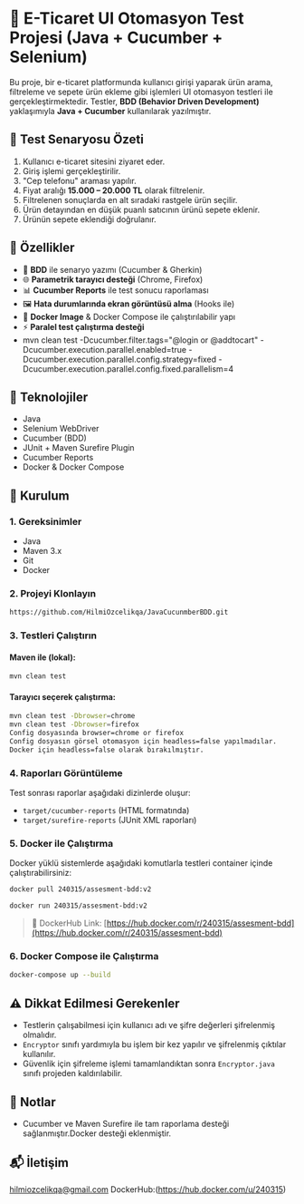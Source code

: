 
# 🛒 E-Ticaret UI Otomasyon Test Projesi (Java + Cucumber + Selenium)

Bu proje, bir e-ticaret platformunda kullanıcı girişi yaparak ürün arama, filtreleme ve sepete ürün ekleme gibi işlemleri UI otomasyon testleri ile gerçekleştirmektedir. Testler, **BDD (Behavior Driven Development)** yaklaşımıyla **Java + Cucumber** kullanılarak yazılmıştır.

## 🎯 Test Senaryosu Özeti

1. Kullanıcı e-ticaret sitesini ziyaret eder.
2. Giriş işlemi gerçekleştirilir.
3. "Cep telefonu" araması yapılır.
4. Fiyat aralığı **15.000 – 20.000 TL** olarak filtrelenir.
5. Filtrelenen sonuçlarda en alt sıradaki rastgele ürün seçilir.
6. Ürün detayından en düşük puanlı satıcının ürünü sepete eklenir.
7. Ürünün sepete eklendiği doğrulanır.

## 🔧 Özellikler

- 🧪 **BDD** ile senaryo yazımı (Cucumber & Gherkin)
- 🌐 **Parametrik tarayıcı desteği** (Chrome, Firefox)
- 📊 **Cucumber Reports** ile test sonucu raporlaması
- 🖼️ **Hata durumlarında ekran görüntüsü alma** (Hooks ile)
- 🐳 **Docker Image** & Docker Compose ile çalıştırılabilir yapı 
- ⚡ **Paralel test çalıştırma desteği** 
- mvn clean test -Dcucumber.filter.tags="@login or @addtocart" -Dcucumber.execution.parallel.enabled=true -Dcucumber.execution.parallel.config.strategy=fixed -Dcucumber.execution.parallel.config.fixed.parallelism=4

## 🧰 Teknolojiler

- Java 
- Selenium WebDriver
- Cucumber (BDD)
- JUnit + Maven Surefire Plugin
- Cucumber Reports
- Docker & Docker Compose

## 🚀 Kurulum

### 1. Gereksinimler

- Java 
- Maven 3.x
- Git
- Docker 

### 2. Projeyi Klonlayın

```bash
https://github.com/HilmiOzcelikqa/JavaCucunmberBDD.git

```

### 3. Testleri Çalıştırın

#### Maven ile (lokal):

```bash
mvn clean test
```

#### Tarayıcı seçerek çalıştırma:

```bash
mvn clean test -Dbrowser=chrome
mvn clean test -Dbrowser=firefox
Config dosyasında browser=chrome or firefox
Config dosyasın görsel otomasyon için headless=false yapılmadılar.
Docker için headless=false olarak bırakılmıştır.
```

### 4. Raporları Görüntüleme

Test sonrası raporlar aşağıdaki dizinlerde oluşur:

- `target/cucumber-reports` (HTML formatında)
- `target/surefire-reports` (JUnit XML raporları)

### 5. Docker ile Çalıştırma

Docker yüklü sistemlerde aşağıdaki komutlarla testleri container içinde çalıştırabilirsiniz:

```bash
docker pull 240315/assesment-bdd:v2

docker run 240315/assesment-bdd:v2
```

> 🐳 DockerHub Link: [https://hub.docker.com/r/240315/assesment-bdd](https://hub.docker.com/r/240315/assesment-bdd)

### 6. Docker Compose ile Çalıştırma

```bash
docker-compose up --build
```

## ⚠️ Dikkat Edilmesi Gerekenler

- Testlerin çalışabilmesi için kullanıcı adı ve şifre değerleri şifrelenmiş olmalıdır.
- `Encryptor` sınıfı yardımıyla bu işlem bir kez yapılır ve şifrelenmiş çıktılar kullanılır.
- Güvenlik için şifreleme işlemi tamamlandıktan sonra `Encryptor.java` sınıfı projeden kaldırılabilir.

## 📌 Notlar

- Cucumber ve Maven Surefire ile tam raporlama desteği sağlanmıştır.Docker desteği eklenmiştir.

## 📬 İletişim

hilmiozcelikqa@gmail.com
DockerHub:(https://hub.docker.com/u/240315)
